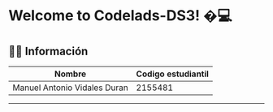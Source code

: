 
# Welcome to Codelads-DS3! �💻

## 🧑‍💻 Información

| Nombre        | Codigo estudiantil  |
|---------------------|--------------|
| Manuel Antonio Vidales Duran |     2155481      |

---
